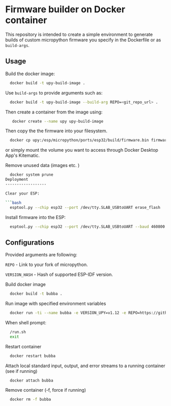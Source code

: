 Firmware builder on Docker container
======================

This repository is intended to create a simple environment to generate builds of custom micropython firmware you specify in the Dockerfile or as `build-args`.

Usage
------------------

Build the docker image:

```bash
  docker build -t upy-build-image .
```

Use `build-args` to provide arguments such as:

```bash
  docker build -t upy-build-image --build-arg REPO=<git_repo_url> .
```

Then create a container from the image using:

```bash
   docker create --name upy upy-build-image
```

Then copy the the firmware into your filesystem.

```bash
  docker cp upy:/esp/micropython/ports/esp32/build/firmware.bin firmware.bin
```
or simply mount the volume you want to access through Docker Desktop App's Kitematic.

Remove unused data (images etc. )

```bash
  docker system prune
Deployment
------------------

Clear your ESP:

```bash
  esptool.py --chip esp32 --port /dev/tty.SLAB_USBtoUART erase_flash
```

Install firmware into the ESP:

```bash
  esptool.py --chip esp32 --port /dev/tty.SLAB_USBtoUART --baud 460800 write_flash -z 0x1000 firmware.bin
```

Configurations
------------------

Provided arguments are following:

`REPO` - Link to your fork of micropython.

`VERSION_HASH` - Hash of supported ESP-IDF version.

Build docker image
```bash
  docker build -t bubba .
```

Run image with specified environment variables
```bash
  docker run -ti --name bubba -e VERSION_UPY=v1.12 -e REPO=https://github.com/DavidTou/micropython bubba bash
```

When shell prompt:
```bash
  /run.sh
  exit
```
Restart container
```bash
  docker restart bubba
```

Attach local standard input, output, and error streams to a running container (see if running)
```bash
  docker attach bubba
```
Remove container (-f, force if running)
```bash
  docker rm -f bubba
```